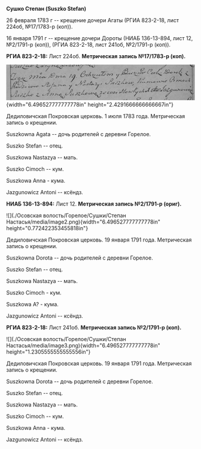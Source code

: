 **Сушко Степан (Suszko Stefan)**

26 февраля 1783 г -- крещение дочери Агаты (РГИА 823-2-18, лист 224об,
№17/1783-р (коп)).

16 января 1791 г -- крещение дочери Дороты (НИАБ 136-13-894, лист 12,
№2/1791-р (коп)), (РГИА 823-2-18, лист 241об, №2/1791-р (коп)).

**РГИА 823-2-18:** Лист 224об. **Метрическая запись №17/1783-р (коп).**

![](./media/1482f8facab18f5b38d488e920501884d7ec5ddd.png){width="6.496527777777778in"
height="2.4291666666666667in"}

Дедиловичская Покровская церковь. 1 июля 1783 года. Метрическая запись о
крещении.

Suszkowna Agata -- дочь родителей с деревни Горелое.

Suszko Stefan -- отец.

Suszkowa Nastazya -- мать.

Suszko Cimoch -- кум.

Suszkowa Anna - кума.

Jazgunowicz Antoni -- ксёндз.

**НИАБ 136-13-894:** Лист 12. **Метрическая запись №2/1791-р (ориг).**

![](./Осовская волость/Горелое/Сушки/Степан Настасья/media/image2.png){width="6.496527777777778in"
height="0.772422353455818in"}

Дедиловичская Покровская церковь. 19 января 1791 года. Метрическая
запись о крещении.

Suszkowna Dorota -- дочь родителей с деревни Горелое.

Suszko Stefan -- отец.

Suszkowa Nastazya -- мать.

Suszko Cimoch - кум.

Suszkowa A? - кума.

Jazgunowicz Antoni -- ксёндз.

**РГИА 823-2-18:** Лист 241об. **Метрическая запись №2/1791-р (коп).**

![](./Осовская волость/Горелое/Сушки/Степан Настасья/media/image3.png){width="6.496527777777778in"
height="1.2305555555555556in"}

Дедиловичская Покровская церковь. 19 января 1791 года. Метрическая
запись о крещении.

Suszkowna Dorota -- дочь родителей с деревни Горелое.

Suszko Stefan -- отец.

Suszkowa Nastazya -- мать.

Suszko Cimoch -- кум.

Suszkowa Anna - кума.

Jazgunowicz Antoni -- ксёндз.
